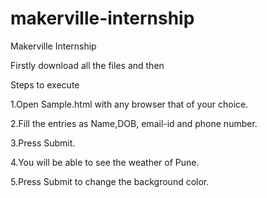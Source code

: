 # makerville-internship
Makerville Internship 

Firstly download all the files and then 

Steps to execute 

 1.Open Sample.html with any browser that of your choice.
 
 2.Fill the entries as Name,DOB, email-id and phone number.
 
 3.Press Submit.
 
 4.You will be able to see the weather of Pune.
 
 5.Press Submit to change the background color.
 
 
